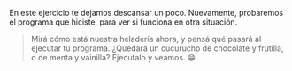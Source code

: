 <gs-attire
  attire-url="https://raw.githubusercontent.com/MumukiProject/mumuki-guia-gobstones-alternativa-kids/master/assets/attires/config.json">
</gs-attire>
<gs-toolbox toolbox-url="https://raw.githubusercontent.com/MumukiProject/mumuki-guia-gobstones-muchos-sabores-combinados-kids/master/assets/toolbox.xml">
</gs-toolbox>

En este ejercicio te dejamos descansar un poco. Nuevamente, probaremos el programa que hiciste, para ver si funciona en otra situación.

> Mirá cómo está nuestra heladería ahora, y pensá qué pasará al ejecutar tu programa. ¿Quedará un cucurucho de chocolate y frutilla, o de menta y vainilla? Ejecutalo y veamos. :grin:
